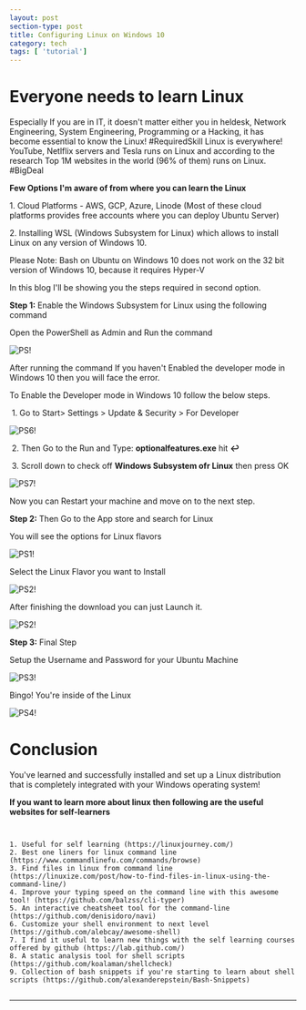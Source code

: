 ```yaml
---
layout: post
section-type: post
title: Configuring Linux on Windows 10
category: tech
tags: [ 'tutorial']
---
```


# Everyone needs to learn Linux

Especially If you are in IT, it doesn't matter either you in heldesk, Network Engineering, System Engineering, Programming or a Hacking, it has become essential to know the Linux!
#RequiredSkill Linux is everywhere! YouTube, Netlflix servers and Tesla runs on Linux and according to the research Top 1M websites in the world (96% of them) runs on Linux. #BigDeal 

**Few Options I'm aware of from where you can learn the Linux**

<p style='text-align: left;'> 1. Cloud Platforms - AWS, GCP, Azure, Linode (Most of these cloud platforms provides free accounts where you can deploy Ubuntu Server) </p>
<p style='text-align: left;'> 2. Installing WSL (Windows Subsystem for Linux) which allows to install Linux on any version of Windows 10. </p>

Please Note: Bash on Ubuntu on Windows 10 does not work on the 32 bit version of Windows 10, because it requires Hyper-V

In this blog I'll be showing you the steps required in second option.

**Step 1:** Enable the Windows Subsystem for Linux using the following command

Open the PowerShell as Admin and Run the command

![PS!](/img/winl_1.png)

After running the command If you haven't Enabled the developer mode in Windows 10 then you will face the error.

To Enable the Developer mode in Windows 10 follow the below steps.

 1. Go to Start> Settings > Update & Security > For Developer

![PS6!](/img/winl_6.png)

 2. Then Go to the Run and Type: **optionalfeatures.exe** hit **↩**

 3. Scroll down to check off **Windows Subsystem ofr Linux** then press OK

![PS7!](/img/winl_7.png)

Now you can Restart your machine and move on to the next step.

**Step 2:** Then Go to the App store and search for Linux

You will see the options for Linux flavors

![PS1!](/img/winl_2.png)

Select the Linux Flavor you want to Install

![PS2!](/img/winl_3.png)

After finishing the download you can just Launch it.

![PS2!](/img/winl_4.png)

**Step 3:** Final Step

Setup the Username and Password for your Ubuntu Machine

![PS3!](/img/winl_5.png)

Bingo! You're inside of the Linux

![PS4!](/img/winu.png)


# Conclusion

You've learned and successfully installed and set up a Linux distribution that is completely integrated with your Windows operating system!

**If you want to learn more about linux then following are the useful websites for self-learners** 

<pre><code data-trim class="yaml">

1. Useful for self learning (https://linuxjourney.com/)
2. Best one liners for linux command line (https://www.commandlinefu.com/commands/browse)
3. Find files in linux from command line (https://linuxize.com/post/how-to-find-files-in-linux-using-the-command-line/)
4. Improve your typing speed on the command line with this awesome tool! (https://github.com/balzss/cli-typer)
5. An interactive cheatsheet tool for the command-line (https://github.com/denisidoro/navi)
6. Customize your shell environment to next level (https://github.com/alebcay/awesome-shell)
7. I find it useful to learn new things with the self learning courses offered by github (https://lab.github.com/)
8. A static analysis tool for shell scripts (https://github.com/koalaman/shellcheck)
9. Collection of bash snippets if you're starting to learn about shell scripts (https://github.com/alexanderepstein/Bash-Snippets)

</code></pre>

---
